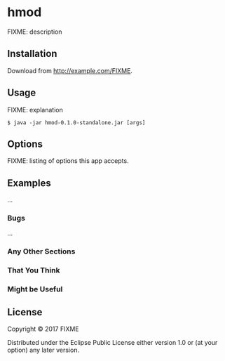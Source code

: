 # hmod

FIXME: description

## Installation

Download from http://example.com/FIXME.

## Usage

FIXME: explanation

    $ java -jar hmod-0.1.0-standalone.jar [args]

## Options

FIXME: listing of options this app accepts.

## Examples

...

### Bugs

...

### Any Other Sections
### That You Think
### Might be Useful

## License

Copyright © 2017 FIXME

Distributed under the Eclipse Public License either version 1.0 or (at
your option) any later version.
